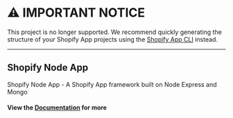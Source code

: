 # ⚠️ IMPORTANT NOTICE

This project is no longer supported. We recommend quickly generating the structure of your Shopify App projects using the [Shopify App CLI](https://shopify.github.io/shopify-app-cli/) instead.

------------------------

## Shopify Node App

Shopify Node App - A Shopify App framework built on Node Express and Mongo

#### View the [Documentation](https://elkfox.github.io/shopify-node-app/) for more
